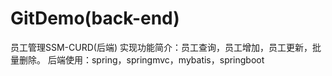 # GitDemo(back-end)
员工管理SSM-CURD(后端)
实现功能简介：员工查询，员工增加，员工更新，批量删除。
后端使用：spring，springmvc，mybatis，springboot

